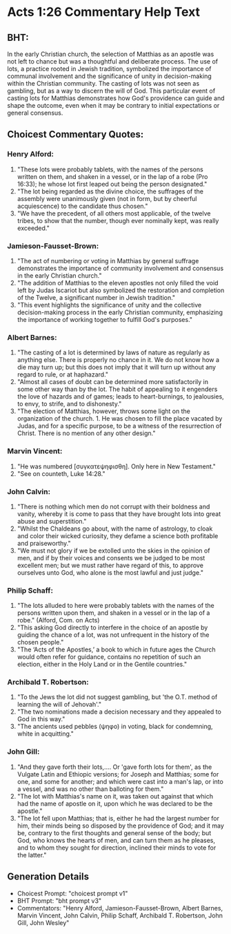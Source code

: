 # Acts 1:26 Commentary Help Text

## BHT:
In the early Christian church, the selection of Matthias as an apostle was not left to chance but was a thoughtful and deliberate process. The use of lots, a practice rooted in Jewish tradition, symbolized the importance of communal involvement and the significance of unity in decision-making within the Christian community. The casting of lots was not seen as gambling, but as a way to discern the will of God. This particular event of casting lots for Matthias demonstrates how God's providence can guide and shape the outcome, even when it may be contrary to initial expectations or general consensus.

## Choicest Commentary Quotes:
### Henry Alford:
1. "These lots were probably tablets, with the names of the persons written on them, and shaken in a vessel, or in the lap of a robe (Pro 16:33); he whose lot first leaped out being the person designated." 
2. "The lot being regarded as the divine choice, the suffrages of the assembly were unanimously given (not in form, but by cheerful acquiescence) to the candidate thus chosen." 
3. "We have the precedent, of all others most applicable, of the twelve tribes, to show that the number, though ever nominally kept, was really exceeded."

### Jamieson-Fausset-Brown:
1. "The act of numbering or voting in Matthias by general suffrage demonstrates the importance of community involvement and consensus in the early Christian church." 
2. "The addition of Matthias to the eleven apostles not only filled the void left by Judas Iscariot but also symbolized the restoration and completion of the Twelve, a significant number in Jewish tradition." 
3. "This event highlights the significance of unity and the collective decision-making process in the early Christian community, emphasizing the importance of working together to fulfill God's purposes."

### Albert Barnes:
1. "The casting of a lot is determined by laws of nature as regularly as anything else. There is properly no chance in it. We do not know how a die may turn up; but this does not imply that it will turn up without any regard to rule, or at haphazard."
2. "Almost all cases of doubt can be determined more satisfactorily in some other way than by the lot. The habit of appealing to it engenders the love of hazards and of games; leads to heart-burnings, to jealousies, to envy, to strife, and to dishonesty."
3. "The election of Matthias, however, throws some light on the organization of the church. 1. He was chosen to fill the place vacated by Judas, and for a specific purpose, to be a witness of the resurrection of Christ. There is no mention of any other design."

### Marvin Vincent:
1. "He was numbered [συγκατεψηφισθη]. Only here in New Testament." 
2. "See on counteth, Luke 14:28."

### John Calvin:
1. "There is nothing which men do not corrupt with their boldness and vanity, whereby it is come to pass that they have brought lots into great abuse and superstition."
2. "Whilst the Chaldeans go about, with the name of astrology, to cloak and color their wicked curiosity, they defame a science both profitable and praiseworthy."
3. "We must not glory if we be extolled unto the skies in the opinion of men, and if by their voices and consents we be judged to be most excellent men; but we must rather have regard of this, to approve ourselves unto God, who alone is the most lawful and just judge."

### Philip Schaff:
1. "The lots alluded to here were probably tablets with the names of the persons written upon them, and shaken in a vessel or in the lap of a robe." (Alford, Com. on Acts)
2. "This asking God directly to interfere in the choice of an apostle by guiding the chance of a lot, was not unfrequent in the history of the chosen people." 
3. "The ‘Acts of the Apostles,’ a book to which in future ages the Church would often refer for guidance, contains no repetition of such an election, either in the Holy Land or in the Gentile countries."

### Archibald T. Robertson:
1. "To the Jews the lot did not suggest gambling, but 'the O.T. method of learning the will of Jehovah'." 
2. "The two nominations made a decision necessary and they appealed to God in this way." 
3. "The ancients used pebbles (ψηφο) in voting, black for condemning, white in acquitting."

### John Gill:
1. "And they gave forth their lots,.... Or 'gave forth lots for them', as the Vulgate Latin and Ethiopic versions; for Joseph and Matthias; some for one, and some for another; and which were cast into a man's lap, or into a vessel, and was no other than balloting for them."
2. "The lot with Matthias's name on it, was taken out against that which had the name of apostle on it, upon which he was declared to be the apostle."
3. "The lot fell upon Matthias; that is, either he had the largest number for him, their minds being so disposed by the providence of God; and it may be, contrary to the first thoughts and general sense of the body; but God, who knows the hearts of men, and can turn them as he pleases, and to whom they sought for direction, inclined their minds to vote for the latter."


## Generation Details
- Choicest Prompt: "choicest prompt v1"
- BHT Prompt: "bht prompt v3"
- Commentators: "Henry Alford, Jamieson-Fausset-Brown, Albert Barnes, Marvin Vincent, John Calvin, Philip Schaff, Archibald T. Robertson, John Gill, John Wesley"

